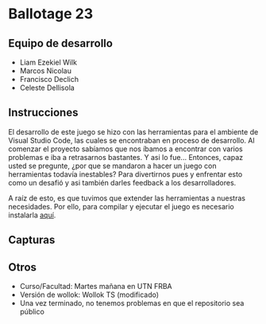 # Ballotage 23

## Equipo de desarrollo

-   Liam Ezekiel Wilk
-   Marcos Nicolau
-   Francisco Declich
-   Celeste Dellisola

## Instrucciones

El desarrollo de este juego se hizo con las herramientas para el ambiente de Visual Studio Code, las cuales se encontraban en proceso de desarrollo. Al comenzar el proyecto sabíamos que nos íbamos a encontrar con varios problemas e iba a retrasarnos bastantes. Y asi lo fue... Entonces, capaz usted se pregunte, ¿por que se mandaron a hacer un juego con herramientas todavía inestables? Para divertirnos pues y enfrentar esto como un desafió y asi también darles feedback a los desarrolladores.

A raíz de esto, es que tuvimos que extender las herramientas a nuestras necesidades. Por ello, para compilar y ejecutar el juego es necesario instalarla [aquí](https://github.com/MarcosNicolau/wollok-ts-cli).

## Capturas

## Otros

-   Curso/Facultad: Martes mañana en UTN FRBA
-   Versión de wollok: Wollok TS (modificado)
-   Una vez terminado, no tenemos problemas en que el repositorio sea público
